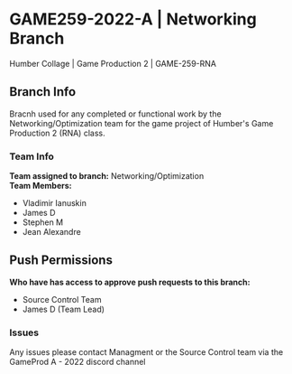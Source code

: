 # GAME259-2022-A | Networking Branch
Humber Collage | Game Production 2 | GAME-259-RNA

## Branch Info
Bracnh used for any completed or functional work by the Networking/Optimization team for the game project of Humber's Game Production 2 (RNA) class.

### Team Info
**Team assigned to branch:** 
Networking/Optimization  
**Team Members:**
- Vladimir Ianuskin
- James D
- Stephen M
- Jean Alexandre

## Push Permissions
**Who have has access to approve push requests to this branch:**
- Source Control Team
- James D (Team Lead)

### Issues
Any issues please contact Managment or the Source Control team via the GameProd A - 2022 discord channel

